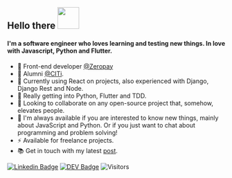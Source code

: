 ## Hello there <img src="https://www.animoticons.com/files/misc/fantasy-smiley-faces/19.gif" width="50px"/>

#### I'm a software engineer who loves learning and testing new things. In love with Javascript, Python and Flutter.

- 💜 Front-end developer [@Zeropay](https://zeropay.io/)
- 💚 Alumni [@CITi](https://citi.org.br/).
- 🔭 Currently using React on projects, also experienced with Django, Django Rest and Node.
- 🌱 Really getting into Python, Flutter and TDD.
- 👯 Looking to collaborate on any open-source project that, somehow, elevates people.
- 💬 I'm always available if you are interested to know new things, mainly about JavaScript and Python. Or if you just want to chat about programming and problem solving!
- ⚡ Available for freelance projects.
- 📚 Get in touch with my latest [post](https://mundozeropay.medium.com/como-manter-uma-cultura-de-aprendizagem-forte-na-sua-empresa-2244d6de117a).

[![Linkedin Badge](https://img.shields.io/badge/-LinkedIn-blue?style=flat-square&logo=Linkedin&logoColor=white&link=https://www.linkedin.com/in/ricardo-morato-673576108/)](https://www.linkedin.com/in/ricardo-morato-673576108/)
[![DEV Badge](https://img.shields.io/badge/-DEV.to-000?style=flat-square&logo=dev.to&logoColor=white&link=https://dev.to/ricardomorato)](https://dev.to/ricardomorato)
![Visitors](https://visitor-badge.glitch.me/badge?page_id=gbrls.gbrls)

<!--
**RicardoMorato/RicardoMorato** is a ✨ _special_ ✨ repository because its `README.md` (this file) appears on your GitHub profile.
-->
